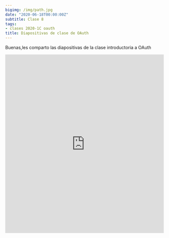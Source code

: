 ```yaml
---
bigimg: /img/path.jpg
date: "2020-06-18T00:00:00Z"
subtitle: Clase 8
tags:
- clases 2020-1C oauth
title: Diapositivas de clase de OAuth
---
```


Buenas,les comparto las diapositivas de la clase introductoria a OAuth

<style>
.responsive-wrap iframe{ max-width: 100%;}
</style>
<div class="responsive-wrap">
<!-- this is the embed code provided by Google -->
  <iframe src="https://docs.google.com/presentation/d/1oY3a5hPx_MdCDFl3kS0BUWKQQ7AVcqzdim41wH3_G_0/embed?start=false&loop=false&delayms=3000" frameborder="0" width="960" height="569" allowfullscreen="true" mozallowfullscreen="true" webkitallowfullscreen="true"></iframe>
<!-- Google embed ends -->
</div>
